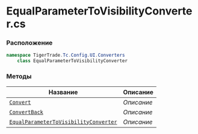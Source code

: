 
# EqualParameterToVisibilityConverter.cs
### Расположение
```csharp
namespace TigerTrade.Tc.Config.UI.Converters  
    class EqualParameterToVisibilityConverter
```

### Методы
| Название | Описание |
| --- | --- |
| [`Convert`](./Методы/Convert.md) | *Описание* |
| [`ConvertBack`](./Методы/ConvertBack.md) | *Описание* |
| [`EqualParameterToVisibilityConverter`](./Методы/EqualParameterToVisibilityConverter.md) | *Описание* |
